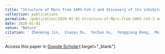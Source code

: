 ```yaml
---
title: "Structure of Mpro from SARS-CoV-2 and discovery of its inhibitors"
collection: publications
permalink: /publication/2020-01-01-Structure-of-Mpro-from-SARS-CoV-2-and-discovery-of-its-inhibitors
date: 2020-01-01
venue: 'Nature'
citation: ' Zhenming Jin,  Xiaoyu Du,  Yechun Xu,  Yongqiang Deng,  Meiqin Liu,  Yao Zhao,  Bing Zhang,  Xiaofeng Li,  Leike Zhang,  Chao Peng,  Yinkai Duan,  Jing Yu,  Lin Wang,  Kailin Yang,  Fengjiang Liu,  Rendi Jiang,  Xinglou Yang,  Tian You,  Xiaoce Liu,  Xiuna Yang,  Fang Bai,  Hong Liu,  Xiang Liu,  Luke Guddat,  Wenqing Xu,  Gengfu Xiao,  Chengfeng Qin,  Zhengli Shi,  Hualiang Jiang,  Zihe Rao,  Haitao Yang, &quot;Structure of Mpro from SARS-CoV-2 and discovery of its inhibitors.&quot; Nature, 2020.'
---
```

Access this paper in [Google Scholar](https://scholar.google.com/scholar?q=Structure+of+Mpro+from+SARS+CoV+2+and+discovery+of+its+inhibitors){:target="_blank"}